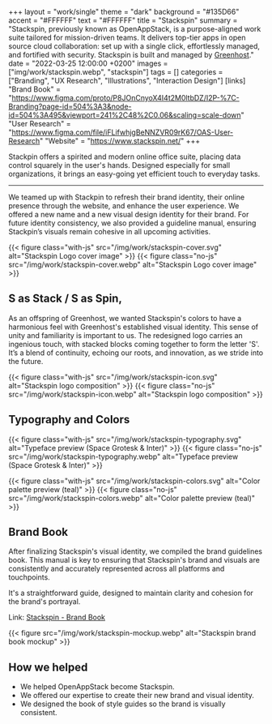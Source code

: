 +++
layout = "work/single"
theme = "dark"
background = "#135D66"
accent = "#FFFFFF"
text = "#FFFFFF"
title = "Stackspin"
summary = "Stackspin, previously known as OpenAppStack, is a purpose-aligned work suite tailored for mission-driven teams. It delivers top-tier apps in open source cloud collaboration: set up with a single click, effortlessly managed, and fortified with security. Stackspin is built and managed by [Greenhost](https://greenhost.net/)."
date = "2022-03-25 12:00:00 +0200"
images = ["img/work/stackspin.webp", "stackspin"]
tags = []
categories = ["Branding", "UX Research", "Illustrations", "Interaction Design"]
[links]
    "Brand Book" = "https://www.figma.com/proto/P8JOnCnyoX4I4t2M0ltbDZ/I2P-%7C-Branding?page-id=504%3A3&node-id=504%3A495&viewport=241%2C48%2C0.06&scaling=scale-down"
    "User Research" = "https://www.figma.com/file/iFLifwhjgBeNNZVR09rK67/OAS-User-Research"
    "Website" = "https://www.stackspin.net/"
+++

Stackpin offers a spirited and modern online office suite, placing data control squarely in the user's hands. Designed especially for small organizations, it brings an easy-going yet efficient touch to everyday tasks.

---

We teamed up with Stackpin to refresh their brand identity, their online presence through the website, and enhance the user experience. We offered a new name and a new visual design identity for their brand. For future identity consistency, we also provided a guideline manual, ensuring Stackpin’s visuals remain cohesive in all upcoming activities.

{{< figure class="with-js" src="/img/work/stackspin-cover.svg" alt="Stackspin Logo cover image" >}}
{{< figure class="no-js" src="/img/work/stackspin-cover.webp" alt="Stackspin Logo cover image" >}}

## S as Stack / S as Spin,

As an offspring of Greenhost, we wanted Stackspin's colors to have a harmonious feel with Greenhost's established visual identity. This sense of unity and familiarity is important to us. The redesigned logo carries an ingenious touch, with stacked blocks coming together to form the letter 'S'. It’s a blend of continuity, echoing our roots, and innovation, as we stride into the future.

{{< figure class="with-js" src="/img/work/stackspin-icon.svg" alt="Stackspin logo composition" >}}
{{< figure class="no-js" src="/img/work/stackspin-icon.webp" alt="Stackspin logo composition" >}}


## Typography and Colors

{{< figure class="with-js" src="/img/work/stackspin-typography.svg" alt="Typeface preview (Space Grotesk & Inter)" >}}
{{< figure class="no-js" src="/img/work/stackspin-typography.webp" alt="Typeface preview (Space Grotesk & Inter)" >}}

{{< figure class="with-js" src="/img/work/stackspin-colors.svg" alt="Color palette preview (teal)" >}}
{{< figure class="no-js" src="/img/work/stackspin-colors.webp" alt="Color palette preview (teal)" >}}

## Brand Book

After finalizing Stackspin's visual identity, we compiled the brand guidelines book. This manual is key to ensuring that Stackspin's brand and visuals are consistently and accurately represented across all platforms and touchpoints. 

It's a straightforward guide, designed to maintain clarity and cohesion for the brand's portrayal.

Link: [Stackspin - Brand Book](https://www.figma.com/proto/upxHYnkoc9x4bKSXlCvsdv/Branding?page-id=77%3A62&node-id=81%3A100&viewport=241%2C48%2C0.19&scaling=contain)

{{< figure src="/img/work/stackspin-mockup.webp" alt="Stackspin brand book mockup" >}}

## How we helped

- We helped OpenAppStack become Stackspin.
- We offered our expertise to create their new brand and visual identity.
- We designed the book of style guides so the brand is visually consistent.